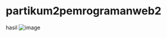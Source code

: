 # partikum2pemrogramanweb2
hasil
![image](https://user-images.githubusercontent.com/116352745/229415026-c6179a2e-ec78-4892-b727-8bd0bd7b4cae.png)
